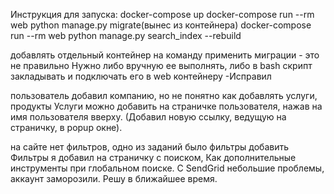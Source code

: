 Инструкция для запуска:
docker-compose up
docker-compose run --rm web python manage.py migrate(вынес из контейнера)
docker-compose run --rm web python manage.py search_index --rebuild

добавлять отдельный контейнер на команду применить миграции - это не правильно Нужно либо вручную ее выполнять, либо в bash скрипт закладывать и подключать его в web контейнеру
-Исправил

пользователь добавил компанию, но не понятно как добавлять услуги, продукты
Услуги можно добавить на страничке пользователя, нажав на имя пользователя вверху. (Добавил новую ссылку, ведущую на страничку, в popup окне).

на сайте нет фильтров, одно из заданий было фильтры добавить Фильтры я добавил на страничку с поиском, Как дополнительные инструменты при глобальном поиске.
С SendGrid небольшие проблемы, аккаунт заморозили. Решу в ближайшее время.
